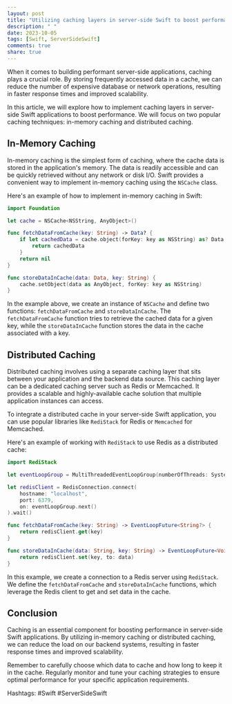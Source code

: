 ```yaml
---
layout: post
title: "Utilizing caching layers in server-side Swift to boost performance"
description: " "
date: 2023-10-05
tags: [Swift, ServerSideSwift]
comments: true
share: true
---
```


When it comes to building performant server-side applications, caching plays a crucial role. By storing frequently accessed data in a cache, we can reduce the number of expensive database or network operations, resulting in faster response times and improved scalability.

In this article, we will explore how to implement caching layers in server-side Swift applications to boost performance. We will focus on two popular caching techniques: in-memory caching and distributed caching.

## In-Memory Caching

In-memory caching is the simplest form of caching, where the cache data is stored in the application's memory. The data is readily accessible and can be quickly retrieved without any network or disk I/O. Swift provides a convenient way to implement in-memory caching using the `NSCache` class.

Here's an example of how to implement in-memory caching in Swift:

```swift
import Foundation

let cache = NSCache<NSString, AnyObject>()

func fetchDataFromCache(key: String) -> Data? {
    if let cachedData = cache.object(forKey: key as NSString) as? Data {
        return cachedData
    }
    return nil
}

func storeDataInCache(data: Data, key: String) {
    cache.setObject(data as AnyObject, forKey: key as NSString)
}
```

In the example above, we create an instance of `NSCache` and define two functions: `fetchDataFromCache` and `storeDataInCache`. The `fetchDataFromCache` function tries to retrieve the cached data for a given key, while the `storeDataInCache` function stores the data in the cache associated with a key.

## Distributed Caching

Distributed caching involves using a separate caching layer that sits between your application and the backend data source. This caching layer can be a dedicated caching server such as Redis or Memcached. It provides a scalable and highly-available cache solution that multiple application instances can access.

To integrate a distributed cache in your server-side Swift application, you can use popular libraries like `RediStack` for Redis or `Memcached` for Memcached.

Here's an example of working with `RediStack` to use Redis as a distributed cache:

```swift
import RediStack

let eventLoopGroup = MultiThreadedEventLoopGroup(numberOfThreads: System.coreCount)

let redisClient = RedisConnection.connect(
    hostname: "localhost",
    port: 6379,
    on: eventLoopGroup.next()
).wait()

func fetchDataFromCache(key: String) -> EventLoopFuture<String?> {
    return redisClient.get(key)
}

func storeDataInCache(data: String, key: String) -> EventLoopFuture<Void> {
    return redisClient.set(key, to: data)
}
```

In this example, we create a connection to a Redis server using `RediStack`. We define the `fetchDataFromCache` and `storeDataInCache` functions, which leverage the Redis client to get and set data in the cache.

## Conclusion

Caching is an essential component for boosting performance in server-side Swift applications. By utilizing in-memory caching or distributed caching, we can reduce the load on our backend systems, resulting in faster response times and improved scalability.

Remember to carefully choose which data to cache and how long to keep it in the cache. Regularly monitor and tune your caching strategies to ensure optimal performance for your specific application requirements.

Hashtags: #Swift #ServerSideSwift